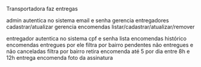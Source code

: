 Transportadora
faz entregas

admin
  autentica no sistema
    email e senha
  gerencia entregadores
    cadastrar/atualizar
  gerencia encomendas
    listar/cadastrar/atualizar/remover

entregador
  autentica no sistema
    cpf e senha
  lista encomendas
    histórico
      encomendas entregues por ele
      filtra por bairro
    pendentes
      não entregues e não canceladas
      filtra por bairro
  retira encomenda
    até 5 por dia
    entre 8h e 12h
  entrega encomenda
    foto da assinatura
